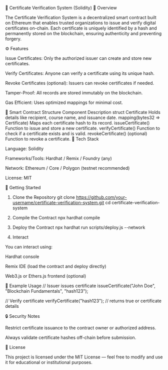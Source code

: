 🧾 Certificate Verification System (Solidity)
📌 Overview

The Certificate Verification System is a decentralized smart contract built on Ethereum that enables trusted organizations to issue and verify digital certificates on-chain. Each certificate is uniquely identified by a hash and permanently stored on the blockchain, ensuring authenticity and preventing forgery.

⚙️ Features

Issue Certificates: Only the authorized issuer can create and store new certificates.

Verify Certificates: Anyone can verify a certificate using its unique hash.

Revoke Certificates (optional): Issuers can revoke certificates if needed.

Tamper-Proof: All records are stored immutably on the blockchain.

Gas Efficient: Uses optimized mappings for minimal cost.

🧩 Smart Contract Structure
Component	Description
struct Certificate	Holds details like recipient, course name, and issuance date.
mapping(bytes32 => Certificate)	Maps each certificate hash to its record.
issueCertificate()	Function to issue and store a new certificate.
verifyCertificate()	Function to check if a certificate exists and is valid.
revokeCertificate() (optional)	Function to revoke a certificate.
🧠 Tech Stack

Language: Solidity

Frameworks/Tools: Hardhat / Remix / Foundry (any)

Network: Ethereum / Core / Polygon (testnet recommended)

License: MIT

🚀 Getting Started
1. Clone the Repository
git clone https://github.com/your-username/certificate-verification-system.git
cd certificate-verification-system

2. Compile the Contract
npx hardhat compile

3. Deploy the Contract
npx hardhat run scripts/deploy.js --network <network-name>

4. Interact

You can interact using:

Hardhat console

Remix IDE (load the contract and deploy directly)

Web3.js or Ethers.js frontend (optional)

🧪 Example Usage
// Issuer issues certificate
issueCertificate("John Doe", "Blockchain Fundamentals", "hash123");

// Verify certificate
verifyCertificate("hash123"); // returns true or certificate details

🔒 Security Notes

Restrict certificate issuance to the contract owner or authorized address.

Always validate certificate hashes off-chain before submission.

📄 License

This project is licensed under the MIT License — feel free to modify and use it for educational or institutional purposes.